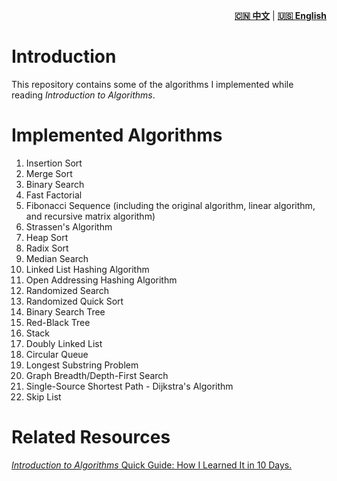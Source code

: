 <p align="right">
  <a href="README.md"><strong>🇨🇳 中文</strong></a> |
  <a href="README_EN.md"><strong>🇺🇸 English</strong></a>
</p>


# Introduction
This repository contains some of the algorithms I implemented while reading *Introduction to Algorithms*.

# Implemented Algorithms

  1. Insertion Sort  
  2. Merge Sort  
  3. Binary Search  
  4. Fast Factorial  
  5. Fibonacci Sequence (including the original algorithm, linear algorithm, and recursive matrix algorithm)  
  6. Strassen's Algorithm  
  7. Heap Sort  
  8. Radix Sort  
  9. Median Search  
  10. Linked List Hashing Algorithm  
  11. Open Addressing Hashing Algorithm  
  12. Randomized Search  
  13. Randomized Quick Sort  
  14. Binary Search Tree  
  15. Red-Black Tree  
  16. Stack  
  17. Doubly Linked List  
  18. Circular Queue  
  19. Longest Substring Problem  
  20. Graph Breadth/Depth-First Search  
  21. Single-Source Shortest Path - Dijkstra's Algorithm  
  22. Skip List  

# Related Resources

[*Introduction to Algorithms* Quick Guide: How I Learned It in 10 Days.](https://zhuanlan.zhihu.com/p/24798324)
